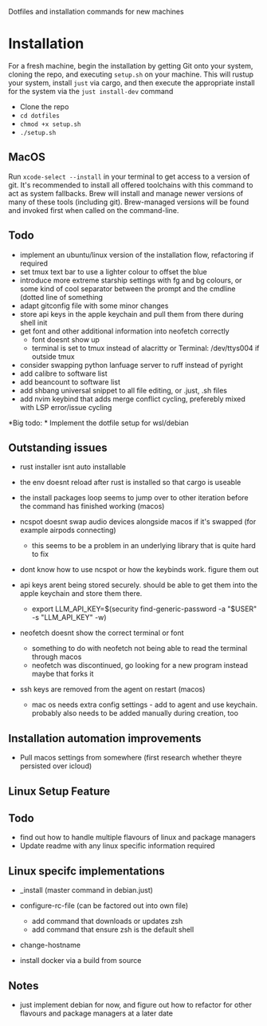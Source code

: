 Dotfiles and installation commands for new machines


# Installation

For a fresh machine, begin the installation by getting Git onto your system, cloning the repo, and
executing `setup.sh` on your machine. This will rustup your system, install `just` via cargo, and then execute the appropriate install for the system via the `just install-dev` command

- Clone the repo
- `cd dotfiles`
- `chmod +x setup.sh`
- `./setup.sh`

## MacOS

Run `xcode-select --install` in your terminal to get access to a version of git. It's recommended to install all offered toolchains with this command to act as system fallbacks. Brew will install and manage newer versions of many of these tools (including git). Brew-managed versions will be found and invoked first when called on the command-line.

## Todo

- implement an ubuntu/linux version of the installation flow, refactoring if required
- set tmux text bar to use a lighter colour to offset the blue
- introduce more extreme starship settings with fg and bg colours, or some kind of cool separator between the prompt and the cmdline (dotted line of something
- adapt gitconfig file with some minor changes
- store api keys in the apple keychain and pull them from there during shell init
- get font and other additional information into neofetch correctly 
    - font doesnt show up
    - terminal is set to tmux instead of alacritty or Terminal: /dev/ttys004 if outside tmux
- consider swapping python lanfuage server to ruff instead of pyright
- add calibre to software list 
- add beancount to software list
- add shbang universal snippet to all file editing, or .just, .sh files
- add nvim keybind that adds merge conflict cycling, preferebly mixed with LSP error/issue cycling

*Big todo: * Implement the dotfile setup for wsl/debian


## Outstanding issues

- rust installer isnt auto installable
- the env doesnt reload after rust is installed so that cargo is useable
- the install packages loop seems to jump over to other iteration before the command has finished working (macos)
- ncspot doesnt swap audio devices alongside macos if it's swapped (for example airpods connecting)
    - this seems to be a problem in an underlying library that is quite hard to fix
- dont know how to use ncspot or how the keybinds work. figure them out

- api keys arent being stored securely. should be able to get them into the apple keychain and store them there.
    - export LLM_API_KEY=$(security find-generic-password -a "$USER" -s "LLM_API_KEY" -w)

- neofetch doesnt show the correct terminal or font
    - something to do with neofetch not being able to read the terminal through macos
    - neofetch was discontinued, go looking for a new program instead maybe that forks it
    
- ssh keys are removed from the agent on restart (macos)
    - mac os needs extra config settings - add to agent and use keychain. probably also needs to be added manually during creation, too

## Installation automation improvements

- Pull macos settings from somewhere (first research whether theyre persisted over icloud)

## Linux Setup Feature

## Todo

- find out how to handle multiple flavours of linux and package managers
- Update readme with any linux specific information required

## Linux specifc implementations

- _install (master command in debian.just) 

- configure-rc-file (can be factored out into own file)
    - add command that downloads or updates zsh
    - add command that ensure zsh is the default shell

- change-hostname

- install docker via a build from source

## Notes

- just implement debian for now, and figure out how to refactor for other flavours and package managers at a later date
